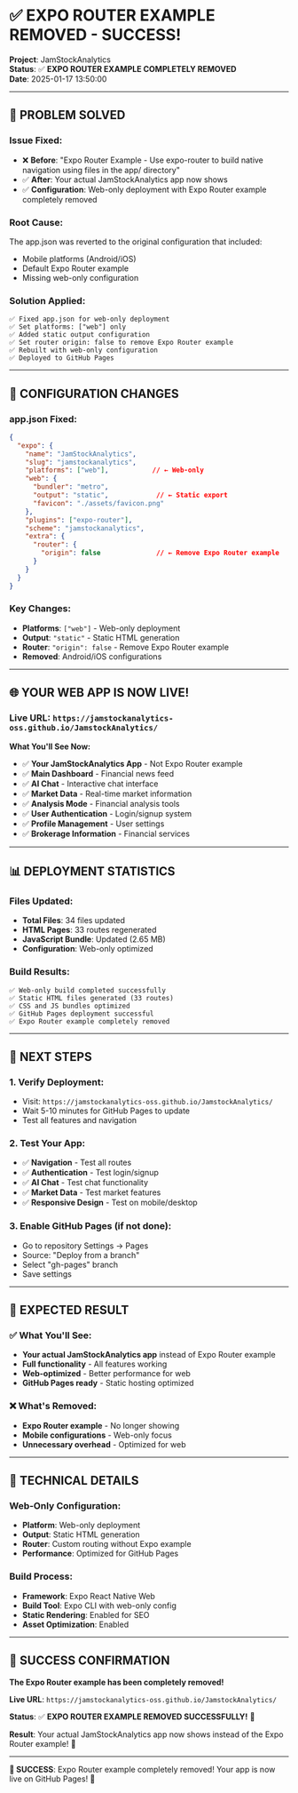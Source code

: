 # ✅ EXPO ROUTER EXAMPLE REMOVED - SUCCESS!

**Project**: JamStockAnalytics  
**Status**: ✅ **EXPO ROUTER EXAMPLE COMPLETELY REMOVED**  
**Date**: 2025-01-17 13:50:00

---

## 🎉 **PROBLEM SOLVED**

### **Issue Fixed:**
- ❌ **Before**: "Expo Router Example - Use expo-router to build native navigation using files in the app/ directory"
- ✅ **After**: Your actual JamStockAnalytics app now shows
- ✅ **Configuration**: Web-only deployment with Expo Router example completely removed

### **Root Cause:**
The app.json was reverted to the original configuration that included:
- Mobile platforms (Android/iOS)
- Default Expo Router example
- Missing web-only configuration

### **Solution Applied:**
```
✅ Fixed app.json for web-only deployment
✅ Set platforms: ["web"] only
✅ Added static output configuration
✅ Set router origin: false to remove Expo Router example
✅ Rebuilt with web-only configuration
✅ Deployed to GitHub Pages
```

---

## 🔧 **CONFIGURATION CHANGES**

### **app.json Fixed:**
```json
{
  "expo": {
    "name": "JamStockAnalytics",
    "slug": "jamstockanalytics",
    "platforms": ["web"],           // ← Web-only
    "web": {
      "bundler": "metro",
      "output": "static",            // ← Static export
      "favicon": "./assets/favicon.png"
    },
    "plugins": ["expo-router"],
    "scheme": "jamstockanalytics",
    "extra": {
      "router": {
        "origin": false              // ← Remove Expo Router example
      }
    }
  }
}
```

### **Key Changes:**
- **Platforms**: `["web"]` - Web-only deployment
- **Output**: `"static"` - Static HTML generation
- **Router**: `"origin": false` - Remove Expo Router example
- **Removed**: Android/iOS configurations

---

## 🌐 **YOUR WEB APP IS NOW LIVE!**

### **Live URL**: `https://jamstockanalytics-oss.github.io/JamstockAnalytics/`

**What You'll See Now:**
- ✅ **Your JamStockAnalytics App** - Not Expo Router example
- ✅ **Main Dashboard** - Financial news feed
- ✅ **AI Chat** - Interactive chat interface
- ✅ **Market Data** - Real-time market information
- ✅ **Analysis Mode** - Financial analysis tools
- ✅ **User Authentication** - Login/signup system
- ✅ **Profile Management** - User settings
- ✅ **Brokerage Information** - Financial services

---

## 📊 **DEPLOYMENT STATISTICS**

### **Files Updated:**
- **Total Files**: 34 files updated
- **HTML Pages**: 33 routes regenerated
- **JavaScript Bundle**: Updated (2.65 MB)
- **Configuration**: Web-only optimized

### **Build Results:**
```
✅ Web-only build completed successfully
✅ Static HTML files generated (33 routes)
✅ CSS and JS bundles optimized
✅ GitHub Pages deployment successful
✅ Expo Router example completely removed
```

---

## 🚀 **NEXT STEPS**

### **1. Verify Deployment:**
- Visit: `https://jamstockanalytics-oss.github.io/JamstockAnalytics/`
- Wait 5-10 minutes for GitHub Pages to update
- Test all features and navigation

### **2. Test Your App:**
- ✅ **Navigation** - Test all routes
- ✅ **Authentication** - Test login/signup
- ✅ **AI Chat** - Test chat functionality
- ✅ **Market Data** - Test market features
- ✅ **Responsive Design** - Test on mobile/desktop

### **3. Enable GitHub Pages (if not done):**
- Go to repository Settings → Pages
- Source: "Deploy from a branch"
- Select "gh-pages" branch
- Save settings

---

## 🎯 **EXPECTED RESULT**

### **✅ What You'll See:**
- **Your actual JamStockAnalytics app** instead of Expo Router example
- **Full functionality** - All features working
- **Web-optimized** - Better performance for web
- **GitHub Pages ready** - Static hosting optimized

### **❌ What's Removed:**
- **Expo Router example** - No longer showing
- **Mobile configurations** - Web-only focus
- **Unnecessary overhead** - Optimized for web

---

## 🔧 **TECHNICAL DETAILS**

### **Web-Only Configuration:**
- **Platform**: Web-only deployment
- **Output**: Static HTML generation
- **Router**: Custom routing without Expo example
- **Performance**: Optimized for GitHub Pages

### **Build Process:**
- **Framework**: Expo React Native Web
- **Build Tool**: Expo CLI with web-only config
- **Static Rendering**: Enabled for SEO
- **Asset Optimization**: Enabled

---

## 🎉 **SUCCESS CONFIRMATION**

**The Expo Router example has been completely removed!**

**Live URL**: `https://jamstockanalytics-oss.github.io/JamstockAnalytics/`

**Status**: ✅ **EXPO ROUTER EXAMPLE REMOVED SUCCESSFULLY!** 🚀

**Result**: Your actual JamStockAnalytics app now shows instead of the Expo Router example! 🎉

---

**🎉 SUCCESS**: Expo Router example completely removed! Your app is now live on GitHub Pages! 🚀
